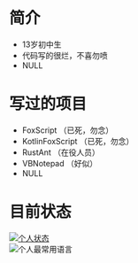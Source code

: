 # 简介
- 13岁初中生
- 代码写的很烂，不喜勿喷
- NULL

# 写过的项目
- FoxScript （已死，勿念）
- KotlinFoxScript （已死，勿念）
- RustAnt （在役人员）
- VBNotepad （好似）
- NULL

# 目前状态
[![个人状态](https://github-readme-stats.vercel.app/api?username=LKBaka&theme=dark)](https://github.com/anuraghazra/github-readme-stats)  
![个人最常用语言](https://github-readme-stats.vercel.app/api/top-langs/?username=LKBaka&layout=compact&theme=dark)  
